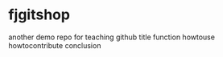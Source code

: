 # fjgitshop
another demo repo for teaching github
title
function
howtouse
howtocontribute
conclusion

